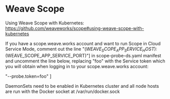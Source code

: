 # Weave Scope

Using Weave Scope with Kubernetes:
https://github.com/weaveworks/scope#using-weave-scope-with-kubernetes

If you have a scope.weave.works account and want to run Scope in Cloud Service Mode, comment out the line "$(WEAVE_SCOPE_APP_SERVICE_HOST):$(WEAVE_SCOPE_APP_SERVICE_PORT)"] 
in scope-probe-ds.yaml manifest and
uncomment the line below, replacing "foo" with the Service token which you will obtain when logging in to your 
scope.weave.works account:

"--probe.token=foo" ]

DaemonSets need to be enabled in Kubernetes cluster and all node hosts are run with the Docker socket at /var/run/docker.sock
